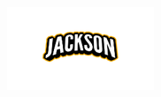 <div align="center">
  <img src="./assets/images/Nice%20Logo_page-0001.jpg" alt="Jackson" height="150">
</div>
